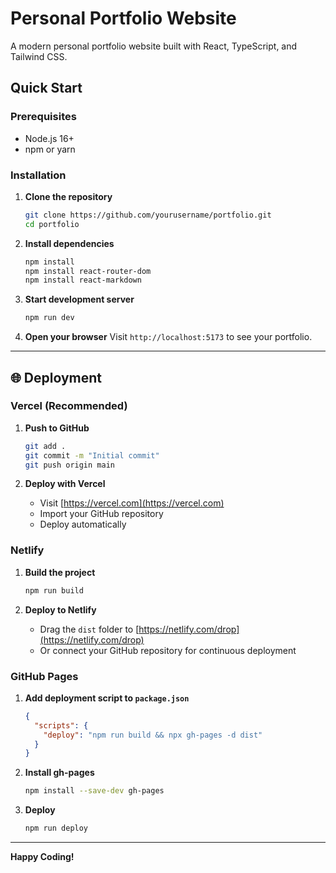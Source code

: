 # Personal Portfolio Website

A modern personal portfolio website built with React, TypeScript, and Tailwind CSS.

##  Quick Start

### Prerequisites
- Node.js 16+  
- npm or yarn

### Installation

1. **Clone the repository**
   ```bash
   git clone https://github.com/yourusername/portfolio.git
   cd portfolio
   ```

2. **Install dependencies**
   ```bash
   npm install
   npm install react-router-dom
   npm install react-markdown
   ```

3. **Start development server**
   ```bash
   npm run dev
   ```

4. **Open your browser**
   Visit `http://localhost:5173` to see your portfolio.

---

## 🌐 Deployment

### Vercel (Recommended)

1. **Push to GitHub**
   ```bash
   git add .
   git commit -m "Initial commit"
   git push origin main
   ```

2. **Deploy with Vercel**
   - Visit [https://vercel.com](https://vercel.com)
   - Import your GitHub repository
   - Deploy automatically

### Netlify

1. **Build the project**
   ```bash
   npm run build
   ```

2. **Deploy to Netlify**
   - Drag the `dist` folder to [https://netlify.com/drop](https://netlify.com/drop)
   - Or connect your GitHub repository for continuous deployment

### GitHub Pages

1. **Add deployment script to `package.json`**
   ```json
   {
     "scripts": {
       "deploy": "npm run build && npx gh-pages -d dist"
     }
   }
   ```

2. **Install gh-pages**
   ```bash
   npm install --save-dev gh-pages
   ```

3. **Deploy**
   ```bash
   npm run deploy
   ```

---

**Happy Coding!** 
